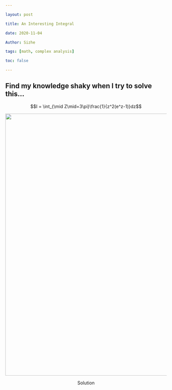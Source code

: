 ```yaml
---

layout: post

title: An Interesting Integral

date: 2020-11-04

Author: Sizhe

tags: [math, complex analysis]

toc: false

---
```

## Find my knowledge shaky when I try to solve this...

$$I = \int_{\mid Z\mid=3\pi}\frac{1}{z^2(e^z-1)}dz$$

<p align="center">
  <img width="661" height="818" src="{{ site.url }}/images/a-nice-integral.png">
</p>
<p style="text-align: center;">Solution</p>
